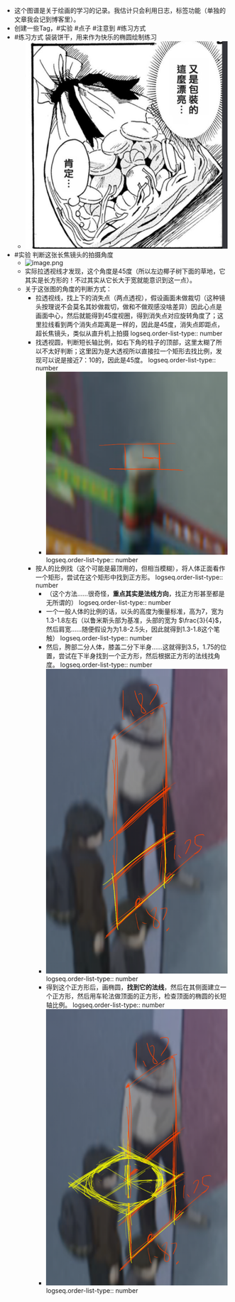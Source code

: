 - 这个图谱是关于绘画的学习的记录。我估计只会利用日志，标签功能（单独的文章我会记到博客里）。
- 创建一些Tag，#实验 #点子 #注意到 #练习方式
- #练习方式 袋装饼干，用来作为快乐的椭圆绘制练习
	- ![image.png](../assets/image_1756606893616_0.png)
- #实验 判断这张长焦镜头的拍摄角度
	- ![image.png](../assets/image_1756606946719_0.png)
	- 实际拉透视线才发现，这个角度是45度（所以左边椰子树下面的草地，它其实是长方形的！不过其实从它长大于宽就能意识到这一点）。
	- 关于这张图的角度的判断方式：
		- 拉透视线，找上下的消失点（两点透视），假设画面未做裁切（这种镜头按理说不会莫名其妙做裁切，做和不做观感没啥差异）因此心点是画面中心，然后就能得到45度视圈，得到消失点对应旋转角度了；这里拉线看到两个消失点距离是一样的，因此是45度，消失点即距点，超长焦镜头，类似从直升机上拍摄
		  logseq.order-list-type:: number
		- 找透视圆，判断短长轴比例，如右下角的柱子的顶部，这里太糊了所以不太好判断；这里因为是大透视所以直接拉一个矩形去找比例，发现可以说是接近7：10的，因此是45度。
		  logseq.order-list-type:: number
			- ![image.png](../assets/image_1756607318853_0.png)
			  logseq.order-list-type:: number
		- 按人的比例找（这个可能是最顶用的，但相当模糊），将人体正面看作一个矩形，尝试在这个矩形中找到正方形。
		  logseq.order-list-type:: number
			- （这个方法……很奇怪，**重点其实是法线方向**，找正方形甚至都是无所谓的）
			  logseq.order-list-type:: number
			- 一个一般人体的比例的话，以头的高度为衡量标准，高为7，宽为1.3-1.8左右（以鲁米斯头部为基准，头部的宽为 $\frac{3}{4}$，然后肩宽……随便假设为为1.8-2.5头，因此就得到1.3-1.8这个笔触）
			  logseq.order-list-type:: number
			- 然后，胯部二分人体，膝盖二分下半身……这就得到3.5，1.75的位置，尝试在下半身找到一个正方形，然后根据正方形的法线找角度。
			  logseq.order-list-type:: number
			- ![image.png](../assets/image_1756608451160_0.png)
			  logseq.order-list-type:: number
			- 得到这个正方形后，画椭圆，**找到它的法线**，然后在其侧面建立一个正方形，然后用车轮法做顶面的正方形，检查顶面的椭圆的长短轴比例。
			  logseq.order-list-type:: number
			- ![image.png](../assets/image_1756608860744_0.png)
			  logseq.order-list-type:: number